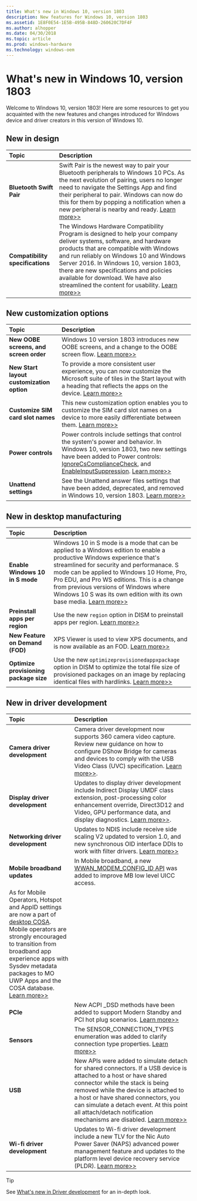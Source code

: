 ```yaml
---
title: What's new in Windows 10, version 1803
description: New features for Windows 10, version 1803
ms.assetid: 1E8F0E54-1E5B-495B-848D-260620C7DF4F
ms.author: alhopper
ms.date: 04/30/2018
ms.topic: article
ms.prod: windows-hardware
ms.technology: windows-oem
---
```

# What's new in Windows 10, version 1803

Welcome to Windows 10, version 1803! Here are some resources to get you acquainted with the new features and changes introduced for Windows device and driver creators in this version of Windows 10.

## New in design

| Topic                                      | Description                                                                                             |
|:-------------------------------------------|:--------------------------------------------------------------------------------------------------------|
| **Bluetooth Swift Pair**                   | Swift Pair is the newest way to pair your Bluetooth peripherals to Windows 10 PCs. As the next evolution of pairing, users no longer need to navigate the Settings App and find their peripheral to pair. Windows can now do this for them by popping a notification when a new peripheral is nearby and ready. [Learn more>>](https://docs.microsoft.com/en-us/windows-hardware/design/component-guidelines/bluetooth-swift-pair) |
| **Compatibility specifications**           | The Windows Hardware Compatibility Program is designed to help your company deliver systems, software, and hardware products that are compatible with Windows and run reliably on Windows 10 and Windows Server 2016. In Windows 10, version 1803, there are new specifications and policies available for download. We have also streamlined the content for usability. [Learn more>>](https://docs.microsoft.com/en-us/windows-hardware/design/compatibility/whcp-specifications-policies)    |

## New customization options

| Topic                                      | Description                                                                                             |
|:-------------------------------------------|:--------------------------------------------------------------------------------------------------------|
| **New OOBE screens, and screen order**     | Windows 10 version 1803 introduces new OOBE screens, and a change to the OOBE screen flow. [Learn more>>](https://docs.microsoft.com/en-us/windows-hardware/customize/desktop/customize-oobe)   |
| **New Start layout customization option**  | To provide a more consistent user experience, you can now customize the Microsoft suite of tiles in the Start layout with a heading that reflects the apps on the device. [Learn more>>](https://docs.microsoft.com/en-us/windows-hardware/customize/desktop/customize-start-layout)   |
| **Customize SIM card slot names**          | This new customization option enables you to customize the SIM card slot names on a device to more easily differentiate between them. [Learn more>>](https://docs.microsoft.com/en-us/windows-hardware/customize/desktop/customize-sim-card-slot-names)  |
| **Power controls**                         | Power controls include settings that control the system's power and behavior. In Windows 10, version 1803, two new settings have been added to Power controls: [IgnoreCsComplianceCheck](https://docs.microsoft.com/en-us/windows-hardware/customize/power-settings/power-controls-ignorecscompliancecheck), and [EnableInputSuppression](https://docs.microsoft.com/en-us/windows-hardware/customize/power-settings/power-controls-enableinputsuppression). [Learn more>>](https://docs.microsoft.com/en-us/windows-hardware/customize/power-settings/power-controls)  |
| **Unattend settings**                      | See the Unattend answer files settings that have been added, deprecated, and removed in Windows 10, version 1803. [Learn more>>](https://docs.microsoft.com/en-us/windows-hardware/customize/desktop/unattend/changed-answer-file-settings-for-windows-10-build-1803) |

## New in desktop manufacturing

| Topic                                      | Description                                                                                             |
|:-------------------------------------------|:--------------------------------------------------------------------------------------------------------|
| **Enable Windows 10 in S mode**            | Windows 10 in S mode is a mode that can be applied to a Windows edition to enable a productive Windows experience that's streamlined for security and performanace. S mode can be applied to Windows 10 Home, Pro, Pro EDU, and Pro WS editions. This is a change from previous versions of Windows where Windows 10 S was its own edition with its own base media. [Learn more>>](https://docs.microsoft.com/en-us/windows-hardware/manufacture/desktop/windows-10-s-overview)                     |
| **Preinstall apps per region**            | Use the new `region` option in DISM to preinstall apps per region. [Learn more>>](https://docs.microsoft.com/en-us/windows-hardware/manufacture/desktop/preinstall-apps-using-dism) |
| **New Feature on Demand (FOD)**           | XPS Viewer is used to view XPS documents, and is now available as an FOD. [Learn more>>](https://docs.microsoft.com/en-us/windows-hardware/manufacture/desktop/features-on-demand-non-language-fod)                    |
| **Optimize provisioning package size**    | Use the new `optimizeprovisionedappxpackage` option in DISM to optimize the total file size of provisioned packages on an image by replacing identical files with hardlinks. [Learn more>>](https://docs.microsoft.com/en-us/windows-hardware/manufacture/desktop/dism-app-package--appx-or-appxbundle--servicing-command-line-options)  |

## New in driver development

| Topic                                      | Description                                                                                             |
|:-------------------------------------------|:--------------------------------------------------------------------------------------------------------|
| **Camera driver development**              | Camera driver development now supports 360 camera video capture. Review new guidance on how to configure DShow Bridge for cameras and devices to comply with the USB Video Class (UVC) specification. [Learn more>>](https://docs.microsoft.com/en-us/windows-hardware/drivers/stream/dshow-bridge-implementation-guidance-for-usb-video-class-devices). |
| **Display driver development**             | Updates to display driver development include Indirect Display UMDF class extension, post-processing color enhancement override, Direct3D12 and Video, GPU performance data, and display diagnostics. [Learn more>>](https://docs.microsoft.com/en-us/windows-hardware/drivers/what-s-new-in-driver-development#a-href-idversion-1803awhats-new-in-windows-10-version-1803-latest).  |
| **Networking driver development**          | Updates to NDIS include receive side scaling V2 updated to version 1.0, and new synchronous OID interface DDIs to work with filter drivers. [Learn more>>](https://docs.microsoft.com/windows-hardware/drivers/network/receive-side-scaling-version-2-rssv2-in-ndis-6-80) |
| **Mobile broadband updates**               | In Mobile broadband, a new [WWAN_MODEM_CONFIG_ID API](https://docs.microsoft.com/windows-hardware/drivers/ddi/content/wwan/ns-wwan-_wwan_modem_config_id) was added to improve MB low level UICC access.
As for Mobile Operators, Hotspot and AppID settings are now a part of [desktop COSA](https://docs.microsoft.com/en-us/windows-hardware/drivers/mobilebroadband/desktop-cosa-apn-database-settings#desktop-cosa-only-settings). Mobile operators are strongly encouraged to transition from broadband app experience apps with Sysdev metadata packages to MO UWP Apps and the COSA database. [Learn more>>](https://docs.microsoft.com/en-us/windows-hardware/drivers/mobilebroadband/desktop-cosa-apn-database-settings#desktop-cosa-only-settings)    |
| **PCIe**                                  | New ACPI _DSD methods have been added to support Modern Standby and PCI hot plug scenarios. [Learn more>>](https://docs.microsoft.com/en-us/windows-hardware/drivers/pci/dsd-for-pcie-root-ports)    |
| **Sensors**                               | The SENSOR_CONNECTION_TYPES enumeration was added to clarify connection type properties. [Learn more>>](https://docs.microsoft.com/en-us/windows-hardware/drivers/ddi/content/sensorsdef/ne-sensorsdef-sensor_connection-types)  |
| **USB**                                   | New APIs were added to simulate detach for shared connectors. If a USB device is attached to a host or have shared connector while the stack is being removed while the device is attached to a host or have shared connectors, you can simulate a detach event. At this point all attach/detach notification mechanisms are disabled. [Learn more>>](https://docs.microsoft.com/en-us/windows-hardware/drivers/ddi/content/ufxclient/nf-ufxclient-ufxdevicenotifyfinalexit)       |
| **Wi-fi driver development**              | Updates to Wi-fi driver development include a new TLV for the Nic Auto Power Saver (NAPS) advanced power management feature and updates to the platform level device recovery service (PLDR). [Learn more>>](https://docs.microsoft.com/en-us/windows-hardware/drivers/network/wdi-tlv-os-power-management-features)    |

> [!Tip]
> See [What's new in Driver development](https://docs.microsoft.com/en-us/windows-hardware/drivers/what-s-new-in-driver-development) for an in-depth look.